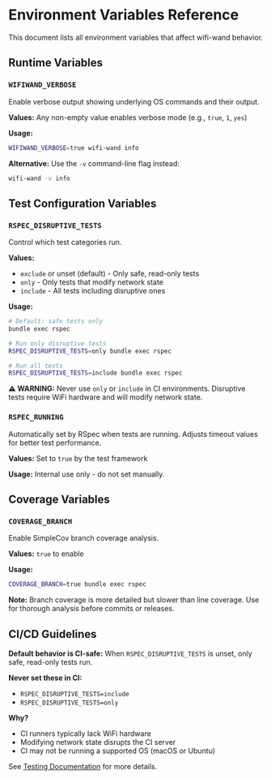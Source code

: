 # Environment Variables Reference

This document lists all environment variables that affect wifi-wand behavior.

## Runtime Variables

### `WIFIWAND_VERBOSE`

Enable verbose output showing underlying OS commands and their output.

**Values:** Any non-empty value enables verbose mode (e.g., `true`, `1`, `yes`)

**Usage:**
```bash
WIFIWAND_VERBOSE=true wifi-wand info
```

**Alternative:** Use the `-v` command-line flag instead:
```bash
wifi-wand -v info
```

## Test Configuration Variables

### `RSPEC_DISRUPTIVE_TESTS`

Control which test categories run.

**Values:**
- `exclude` or unset (default) - Only safe, read-only tests
- `only` - Only tests that modify network state
- `include` - All tests including disruptive ones

**Usage:**
```bash
# Default: safe tests only
bundle exec rspec

# Run only disruptive tests
RSPEC_DISRUPTIVE_TESTS=only bundle exec rspec

# Run all tests
RSPEC_DISRUPTIVE_TESTS=include bundle exec rspec
```

**⚠️ WARNING:** Never use `only` or `include` in CI environments. Disruptive tests require WiFi hardware and will modify network state.

### `RSPEC_RUNNING`

Automatically set by RSpec when tests are running. Adjusts timeout values for better test performance.

**Values:** Set to `true` by the test framework

**Usage:** Internal use only - do not set manually.

## Coverage Variables

### `COVERAGE_BRANCH`

Enable SimpleCov branch coverage analysis.

**Values:** `true` to enable

**Usage:**
```bash
COVERAGE_BRANCH=true bundle exec rspec
```

**Note:** Branch coverage is more detailed but slower than line coverage. Use for thorough analysis before commits or releases.

## CI/CD Guidelines

**Default behavior is CI-safe:** When `RSPEC_DISRUPTIVE_TESTS` is unset, only safe, read-only tests run.

**Never set these in CI:**
- `RSPEC_DISRUPTIVE_TESTS=include`
- `RSPEC_DISRUPTIVE_TESTS=only`

**Why?**
- CI runners typically lack WiFi hardware
- Modifying network state disrupts the CI server
- CI may not be running a supported OS (macOS or Ubuntu)

See [Testing Documentation](TESTING.md) for more details.
